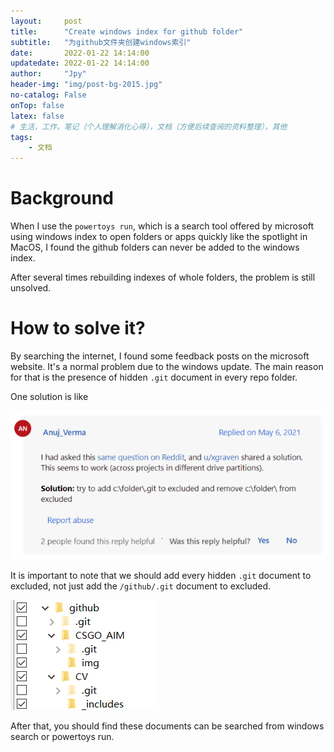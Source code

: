 ```yaml
---
layout:     post
title:      "Create windows index for github folder"
subtitle:   "为github文件夹创建windows索引"
date:       2022-01-22 14:14:00
updatedate: 2022-01-22 14:14:00
author:     "Jpy"
header-img: "img/post-bg-2015.jpg"
no-catalog: False
onTop: false
latex: false
# 生活，工作，笔记（个人理解消化心得），文档（方便后续查阅的资料整理），其他
tags:
    - 文档
---
```


# Background

When I use the `powertoys run`, which is a search tool offered by microsoft using windows index to open folders or apps quickly like the spotlight in MacOS, I found the github folders can never be added to the windows index.

After several times rebuilding indexes of whole folders, the problem is still unsolved.

# How to solve it?

By searching the internet, I found some feedback posts on the microsoft website. It's a normal problem due to the windows update. The main reason for that is the presence of hidden `.git` document in every repo folder.

One solution is like

![image-20220122142204198](https://raw.githubusercontent.com/Jia-py/blog_picture/master/img/image-20220122142204198.png)

It is important to note that we should add every hidden `.git` document to excluded, not just add the `/github/.git` document to excluded.

![image-20220122142522135](https://raw.githubusercontent.com/Jia-py/blog_picture/master/img/image-20220122142522135.png)

After that, you should find these documents can be searched from windows search or powertoys run.
